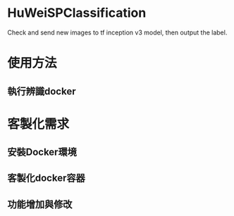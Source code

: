 # HuWeiSPClassification
Check and send new images to tf inception v3 model, then output the label.


# 使用方法
## 執行辨識docker

# 客製化需求

## 安裝Docker環境

## 客製化docker容器

## 功能增加與修改
